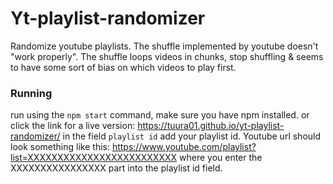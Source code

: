# Yt-playlist-randomizer
Randomize youtube playlists. The shuffle implemented by youtube doesn't "work properly". The shuffle loops videos in chunks, stop shuffling & seems to have some sort of bias on which videos to play first.

### Running

run using the `npm start` command, make sure you have npm installed.
or click the link for a live version: https://tuura01.github.io/yt-playlist-randomizer/
in the field `playlist id` add your playlist id. Youtube url should look something like this:
https://www.youtube.com/playlist?list=XXXXXXXXXXXXXXXXXXXXXXXXX
where you enter the XXXXXXXXXXXXXXXX part into the playlist id field.
